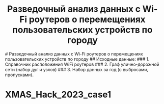 <h1 align="center">Разведочный анализ данных с Wi-Fi роутеров о перемещениях пользовательских устройств по городу</h1>
# Разведочный анализ данных с Wi-Fi роутеров о перемещениях пользовательских устройств по городу
## Исходные данные:
### 1. Справочник расположения WiFi роутеров
### 2. Граф улично-дорожной сети (набор дуг и узлов)
### 3. Набор данных за год (с выбросами, пропусками).

# XMAS_Hack_2023_case1

